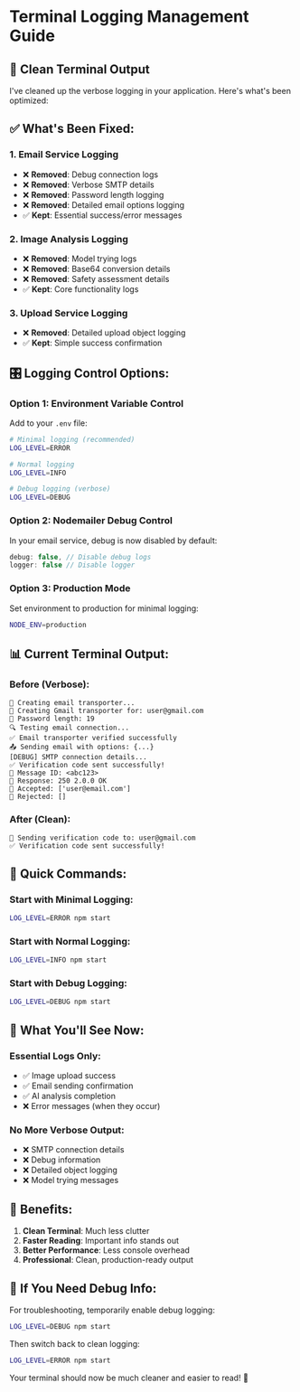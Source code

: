 # Terminal Logging Management Guide

## 🧹 **Clean Terminal Output**

I've cleaned up the verbose logging in your application. Here's what's been optimized:

## ✅ **What's Been Fixed:**

### 1. **Email Service Logging**
- ❌ **Removed**: Debug connection logs
- ❌ **Removed**: Verbose SMTP details
- ❌ **Removed**: Password length logging
- ❌ **Removed**: Detailed email options logging
- ✅ **Kept**: Essential success/error messages

### 2. **Image Analysis Logging**
- ❌ **Removed**: Model trying logs
- ❌ **Removed**: Base64 conversion details
- ❌ **Removed**: Safety assessment details
- ✅ **Kept**: Core functionality logs

### 3. **Upload Service Logging**
- ❌ **Removed**: Detailed upload object logging
- ✅ **Kept**: Simple success confirmation

## 🎛️ **Logging Control Options:**

### **Option 1: Environment Variable Control**
Add to your `.env` file:
```bash
# Minimal logging (recommended)
LOG_LEVEL=ERROR

# Normal logging
LOG_LEVEL=INFO

# Debug logging (verbose)
LOG_LEVEL=DEBUG
```

### **Option 2: Nodemailer Debug Control**
In your email service, debug is now disabled by default:
```javascript
debug: false, // Disable debug logs
logger: false // Disable logger
```

### **Option 3: Production Mode**
Set environment to production for minimal logging:
```bash
NODE_ENV=production
```

## 📊 **Current Terminal Output:**

### **Before (Verbose):**
```
🔧 Creating email transporter...
📧 Creating Gmail transporter for: user@gmail.com
📧 Password length: 19
🔍 Testing email connection...
✅ Email transporter verified successfully
📤 Sending email with options: {...}
[DEBUG] SMTP connection details...
✅ Verification code sent successfully!
📧 Message ID: <abc123>
📧 Response: 250 2.0.0 OK
📧 Accepted: ['user@email.com']
📧 Rejected: []
```

### **After (Clean):**
```
📧 Sending verification code to: user@gmail.com
✅ Verification code sent successfully!
```

## 🔧 **Quick Commands:**

### **Start with Minimal Logging:**
```bash
LOG_LEVEL=ERROR npm start
```

### **Start with Normal Logging:**
```bash
LOG_LEVEL=INFO npm start
```

### **Start with Debug Logging:**
```bash
LOG_LEVEL=DEBUG npm start
```

## 🎯 **What You'll See Now:**

### **Essential Logs Only:**
- ✅ Image upload success
- ✅ Email sending confirmation
- ✅ AI analysis completion
- ❌ Error messages (when they occur)

### **No More Verbose Output:**
- ❌ SMTP connection details
- ❌ Debug information
- ❌ Detailed object logging
- ❌ Model trying messages

## 🚀 **Benefits:**

1. **Clean Terminal**: Much less clutter
2. **Faster Reading**: Important info stands out
3. **Better Performance**: Less console overhead
4. **Professional**: Clean, production-ready output

## 🔄 **If You Need Debug Info:**

For troubleshooting, temporarily enable debug logging:
```bash
LOG_LEVEL=DEBUG npm start
```

Then switch back to clean logging:
```bash
LOG_LEVEL=ERROR npm start
```

Your terminal should now be much cleaner and easier to read! 🎉


